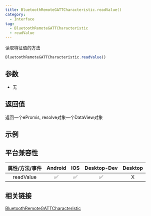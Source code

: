 ```yaml
---
title: BluetoothRemoteGATTCharacteristic.readValue()
category:
  - Interface
tag:
  - BluetoothRemoteGATTCharacteristic
  - readValue
---
```


读取特征值的方法

```js
BluetoothRemoteGATTCharacteristic.readValue()
```

## 参数

  - 无

## 返回值

  返回一个ePromis, resolve对象一个DataView对象

## 示例

## 平台兼容性

| 属性/方法/事件 | Android | IOS | Desktop-Dev | Desktop |
|:------------:|:-------:|:---:|:-----------:|:-------:|
| readValue    | ✅      | ✅  | ✅          | X      |

## 相关链接
[BluetoothRemoteGATTCharacteristic](./index.md)



